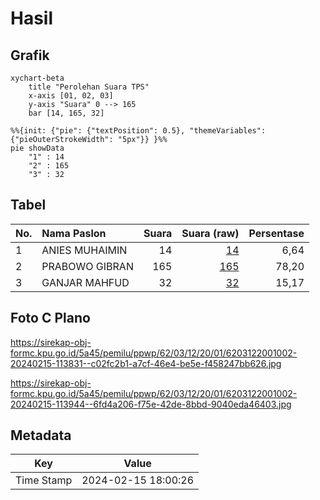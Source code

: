 # Hasil

## Grafik

```mermaid
xychart-beta
    title "Perolehan Suara TPS"
    x-axis [01, 02, 03]
    y-axis "Suara" 0 --> 165
    bar [14, 165, 32]
```

```mermaid
%%{init: {"pie": {"textPosition": 0.5}, "themeVariables": {"pieOuterStrokeWidth": "5px"}} }%%
pie showData
    "1" : 14
    "2" : 165
    "3" : 32
```

## Tabel

| No. | Nama Paslon    | Suara | Suara (raw) | Persentase |
|:--- |:-------------- | -----:| -----------:| ----------:|
| 1   | ANIES MUHAIMIN | 14    | [14][p-1]   | 6,64       |
| 2   | PRABOWO GIBRAN | 165   | [165][p-2]  | 78,20      |
| 3   | GANJAR MAHFUD  | 32    | [32][p-3]   | 15,17      |


[p-1]: https://github.com/gigit-pemilu/pemilu-2024-62-kalimantan-tengah/blob/main/pilpres/hitung-suara/sub/62-kalimantan-tengah/sub/03-kapuas/sub/12-kapuas-hulu/sub/2001-sei-hanyo/sub/002-tps/sub/paslon-1.txt
[p-2]: https://github.com/gigit-pemilu/pemilu-2024-62-kalimantan-tengah/blob/main/pilpres/hitung-suara/sub/62-kalimantan-tengah/sub/03-kapuas/sub/12-kapuas-hulu/sub/2001-sei-hanyo/sub/002-tps/sub/paslon-2.txt
[p-3]: https://github.com/gigit-pemilu/pemilu-2024-62-kalimantan-tengah/blob/main/pilpres/hitung-suara/sub/62-kalimantan-tengah/sub/03-kapuas/sub/12-kapuas-hulu/sub/2001-sei-hanyo/sub/002-tps/sub/paslon-3.txt

## Foto C Plano

https://sirekap-obj-formc.kpu.go.id/5a45/pemilu/ppwp/62/03/12/20/01/6203122001002-20240215-113831--c02fc2b1-a7cf-46e4-be5e-f458247bb626.jpg

https://sirekap-obj-formc.kpu.go.id/5a45/pemilu/ppwp/62/03/12/20/01/6203122001002-20240215-113944--6fd4a206-f75e-42de-8bbd-9040eda46403.jpg


## Metadata

| Key        | Value               |
| ---------- | ------------------- |
| Time Stamp | 2024-02-15 18:00:26 |



